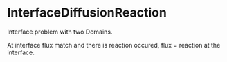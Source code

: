 InterfaceDiffusionReaction
=====

Interface problem with two Domains.

At interface flux match and there is reaction occured, flux = reaction at the interface.



